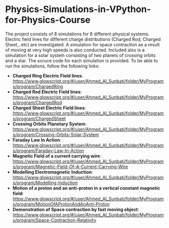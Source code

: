 # Physics-Simulations-in-VPython-for-Physics-Course
The project consists of 8 simulations for 8 different physical systems. Electric field lines for different charge distributions (Charged Rod, Charged Sheet,..etc) are investigated. A simulation for space contraction as a result of moving at very high speeds is also conducted. Included also is a simulation for a solar system consisting of two planets of crossing orbits and a star. The soruce code for each simulation is provided. To be able to run the simulations, follow the following links:
- **Charged Ring Electric Field lines**: https://www.glowscript.org/#/user/Ahmed_Al_Sunbati/folder/MyPrograms/program/ChargedRing
- **Charged Rod Electric Field lines**: https://www.glowscript.org/#/user/Ahmed_Al_Sunbati/folder/MyPrograms/program/ChargedRod
- **Charged Sheet Electric Field lines**: https://www.glowscript.org/#/user/Ahmed_Al_Sunbati/folder/MyPrograms/program/ChargedSheet
- **Crossing Orbits Planetary System**: https://www.glowscript.org/#/user/Ahmed_Al_Sunbati/folder/MyPrograms/program/Crossing-Orbits-Solar-System
- **Faraday Law In Action**: https://www.glowscript.org/#/user/Ahmed_Al_Sunbati/folder/MyPrograms/program/Faraday-Law-In-Action
- **Magnetic Field of a current carrying wire**: https://www.glowscript.org/#/user/Ahmed_Al_Sunbati/folder/MyPrograms/program/Magnetic-Field-Of-A-Current-Carrying-Wire
- **Modelling Electromagnetic Induction**: https://www.glowscript.org/#/user/Ahmed_Al_Sunbati/folder/MyPrograms/program/Modelling-Induction
- **Motion of a proton and an anti-proton in a vertical constant magnetic field**: https://www.glowscript.org/#/user/Ahmed_Al_Sunbati/folder/MyPrograms/program/MotionOfAProtonAndAnAnti-Proton
- **Demonstration of Space contraction by fast moving object**: https://www.glowscript.org/#/user/Ahmed_Al_Sunbati/folder/MyPrograms/program/Space-Contraction-Relativity
